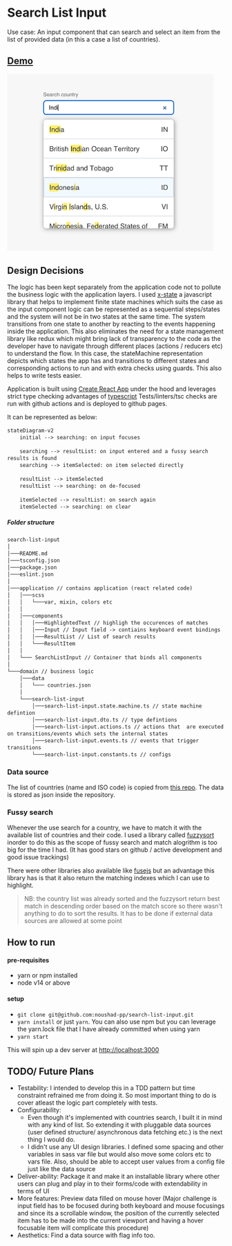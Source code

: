 # Search List Input

Use case: An input component that can search and select an item from the list of provided data (in this a case a list of countries).

## [Demo](https://noushad-pp.github.io/search-list-input)

<img src="screenshot.png" alt="Screenshot" width="478"/>

## Design Decisions

The logic has been kept separately from the application code not to pollute the business logic with the application layers. I used [x-state](https://xstate.js.org/docs/) a javascript library that helps to implement finite state machines
which suits the case as the input component logic can be represented as a sequential steps/states and the system will not be in two states at the same time. The system transitions from one state to another by reacting to the events happening inside the application.
This also eliminates the need for a state management library like redux which might bring lack of transparency to the code as the developer have to navigate through different places (actions / reducers etc) to understand the flow. In this case, the stateMachine representation depicts which states the app has and transitions
to different states and corresponding actions to run and with extra checks using guards.
This also helps to write tests easier.

Application is built using [Create React App](https://create-react-app.dev/) under the hood and leverages strict type checking advantages of [typescript](https://www.typescriptlang.org/)
Tests/linters/tsc checks are run with github actions and is deployed to github pages.

It can be represented as below:

```mermaid
stateDiagram-v2
    initial --> searching: on input focuses

    searching --> resultList: on input entered and a fussy search results is found
    searching --> itemSelected: on item selected directly

    resultList --> itemSelected
    resultList --> searching: on de-focused

    itemSelected --> resultList: on search again
    itemSelected --> searching: on clear
```

##### Folder structure

```
search-list-input
│
│───README.md
│───tsconfig.json
│───package.json
│───eslint.json
│
│───application // contains application (react related code)
│   │───scss
│   │   └───var, mixin, colors etc
│   │
│   │───components
│   │   │───HighlightedText // highligh the occurences of matches
│   │   │───Input // Input field -> contiains keyboard event bindings
│   │   │───ResultList // List of search results
│   │   └───ResultItem
│   │
│   └─── SearchListInput // Container that binds all components
│
└───domain // business logic
    │───data
    │   └─── countries.json
    │
    └───search-list-input
        │───search-list-input.state.machine.ts // state machine defintion
        │───search-list-input.dto.ts // type defintions
        │───search-list-input.actions.ts // actions that  are executed on transitions/events which sets the internal states
        │───search-list-input.events.ts // events that trigger transitions
        └───search-list-input.constants.ts // configs
```

### Data source

The list of countries (name and ISO code) is copied from [this repo](https://gist.github.com/keeguon/2310008). The data is stored as json inside the repository.

### Fussy search

Whenever the use search for a country, we have to match it with the available list of countries and their code. I used a library called [fuzzysort](https://github.com/farzher/fuzzysort) inorder to do this as the scope of fussy search and match alogrithm is too big for the time I had. (It has good stars on github / active development and good issue trackings)

There were other libraries also available like [fusejs](https://fusejs.io/) but an advantage this library has is that it also return the matching indexes which I can use to highlight.

> NB: the country list was already sorted and the fuzzysort return best match in descending order based on the match score so there wasn't anything to do to sort the results.
> It has to be done if external data sources are allowed at some point

## How to run

#### pre-requisites

-   yarn or npm installed
-   node v14 or above

#### setup

-   `git clone git@github.com:noushad-pp/search-list-input.git`
-   `yarn install` or just `yarn`. You can also use npm but you can leverage the yarn.lock file that I have already committed when using yarn
-   `yarn start`

This will spin up a dev server at [http://localhost:3000](http://localhost:3000)

## TODO/ Future Plans

-   Testability: I intended to develop this in a TDD pattern but time constraint refrained me from doing it. So most important thing to do is cover atleast the logic part completely with tests.
-   Configurability:
    -   Even though it's implemented with countries search, I built it in mind with any kind of list. So extending it with pluggable data sources (user defined structure/ asynchronous data fetching etc.) is the next thing I would do.
    -   I didn't use any UI design libraries. I defined some spacing and other variables in sass var file but would also move some colors etc to vars file. Also, should be able to accept user values from a config file just like the data source
-   Deliver-ability: Package it and make it an installable library where other users can plug and play in to their forms/code with extendability in terms of UI
-   More features: Preview data filled on mouse hover (Major challenge is input field has to be focused during both keyboard and mouse focusings and since its a scrollable window, the position of the currently selected item has to be made into the current viewport and having a hover focusable item will complicate this procedure)
-   Aesthetics: Find a data source with flag info too.
